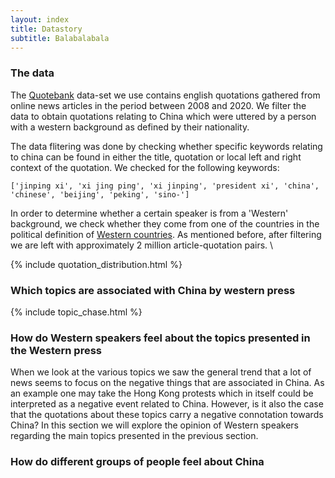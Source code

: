 ```yaml
---
layout: index
title: Datastory
subtitle: Balabalabala
---
```



### The data

The [Quotebank](https://zenodo.org/record/4277311#.YbN3I32ZNO8) data-set we use contains english quotations gathered from online news articles in the period between 2008 and 2020. We filter the data to obtain quotations relating to China which were uttered by a person with a western background as defined by their nationality. 

The data flitering was done by checking whether specific keywords relating to china can be found in either the title, quotation or local left and right context of the quotation. We checked for the following keywords: 

`['jinping xi', 'xi jing ping', 'xi jinping', 'president xi', 'china', 'chinese', 'beijing', 'peking', 'sino-']`

In order to determine whether a certain speaker is from a 'Western' background, we check whether they come from one of the countries in the political definition of [Western countries](https://sashamaps.net/docs/maps/list-of-western-countries/). As mentioned before, after filtering we are left with approximately 2 million article-quotation pairs. \

{% include quotation_distribution.html %}

### Which topics are associated with China by western press

{% include topic_chase.html %}

### How do Western speakers feel about the topics presented in the Western press

When we look at the various topics we saw the general trend that a lot of news seems to focus on the negative things that are associated in China. As an example one may take the Hong Kong protests which in itself could be interpreted as a negative event related to China. However, is it also the case that the quotations about these topics carry a negative connotation towards China?
In this section we will explore the opinion of Western speakers regarding the main topics presented in the previous section.

### How do different groups of people feel about China
